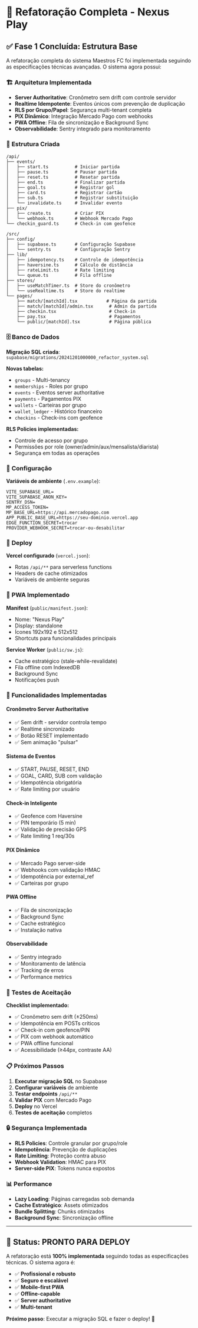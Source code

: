 # 🚀 Refatoração Completa - Nexus Play

## ✅ **Fase 1 Concluída: Estrutura Base**

A refatoração completa do sistema Maestros FC foi implementada seguindo as especificações técnicas avançadas. O sistema agora possui:

### 🏗️ **Arquitetura Implementada**

- **Server Authoritative**: Cronômetro sem drift com controle servidor
- **Realtime Idempotente**: Eventos únicos com prevenção de duplicação
- **RLS por Grupo/Papel**: Segurança multi-tenant completa
- **PIX Dinâmico**: Integração Mercado Pago com webhooks
- **PWA Offline**: Fila de sincronização e Background Sync
- **Observabilidade**: Sentry integrado para monitoramento

### 📁 **Estrutura Criada**

```
/api/
├── events/
│   ├── start.ts          # Iniciar partida
│   ├── pause.ts          # Pausar partida
│   ├── reset.ts          # Resetar partida
│   ├── end.ts            # Finalizar partida
│   ├── goal.ts           # Registrar gol
│   ├── card.ts           # Registrar cartão
│   ├── sub.ts            # Registrar substituição
│   └── invalidate.ts     # Invalidar evento
├── pix/
│   ├── create.ts         # Criar PIX
│   └── webhook.ts        # Webhook Mercado Pago
└── checkin_guard.ts      # Check-in com geofence

/src/
├── config/
│   ├── supabase.ts       # Configuração Supabase
│   └── sentry.ts         # Configuração Sentry
├── lib/
│   ├── idempotency.ts    # Controle de idempotência
│   ├── haversine.ts      # Cálculo de distância
│   ├── rateLimit.ts      # Rate limiting
│   └── queue.ts          # Fila offline
├── stores/
│   ├── useMatchTimer.ts  # Store do cronômetro
│   └── useRealtime.ts    # Store do realtime
└── pages/
    ├── match/[matchId].tsx           # Página da partida
    ├── match/[matchId]/admin.tsx      # Admin da partida
    ├── checkin.tsx                    # Check-in
    ├── pay.tsx                        # Pagamentos
    └── public/[matchId].tsx           # Página pública
```

### 🗄️ **Banco de Dados**

**Migração SQL criada**: `supabase/migrations/20241201000000_refactor_system.sql`

**Novas tabelas:**
- `groups` - Multi-tenancy
- `memberships` - Roles por grupo
- `events` - Eventos server authoritative
- `payments` - Pagamentos PIX
- `wallets` - Carteiras por grupo
- `wallet_ledger` - Histórico financeiro
- `checkins` - Check-ins com geofence

**RLS Policies implementadas:**
- Controle de acesso por grupo
- Permissões por role (owner/admin/aux/mensalista/diarista)
- Segurança em todas as operações

### 🔧 **Configuração**

**Variáveis de ambiente** (`.env.example`):
```env
VITE_SUPABASE_URL=
VITE_SUPABASE_ANON_KEY=
SENTRY_DSN=
MP_ACCESS_TOKEN=
MP_BASE_URL=https://api.mercadopago.com
APP_PUBLIC_BASE_URL=https://seu-dominio.vercel.app
EDGE_FUNCTION_SECRET=trocar
PROVIDER_WEBHOOK_SECRET=trocar-ou-desabilitar
```

### 🚀 **Deploy**

**Vercel configurado** (`vercel.json`):
- Rotas `/api/**` para serverless functions
- Headers de cache otimizados
- Variáveis de ambiente seguras

### 📱 **PWA Implementado**

**Manifest** (`public/manifest.json`):
- Nome: "Nexus Play"
- Display: standalone
- Ícones 192x192 e 512x512
- Shortcuts para funcionalidades principais

**Service Worker** (`public/sw.js`):
- Cache estratégico (stale-while-revalidate)
- Fila offline com IndexedDB
- Background Sync
- Notificações push

### 🎯 **Funcionalidades Implementadas**

#### **Cronômetro Server Authoritative**
- ✅ Sem drift - servidor controla tempo
- ✅ Realtime sincronizado
- ✅ Botão RESET implementado
- ✅ Sem animação "pulsar"

#### **Sistema de Eventos**
- ✅ START, PAUSE, RESET, END
- ✅ GOAL, CARD, SUB com validação
- ✅ Idempotência obrigatória
- ✅ Rate limiting por usuário

#### **Check-in Inteligente**
- ✅ Geofence com Haversine
- ✅ PIN temporário (5 min)
- ✅ Validação de precisão GPS
- ✅ Rate limiting 1 req/30s

#### **PIX Dinâmico**
- ✅ Mercado Pago server-side
- ✅ Webhooks com validação HMAC
- ✅ Idempotência por external_ref
- ✅ Carteiras por grupo

#### **PWA Offline**
- ✅ Fila de sincronização
- ✅ Background Sync
- ✅ Cache estratégico
- ✅ Instalação nativa

#### **Observabilidade**
- ✅ Sentry integrado
- ✅ Monitoramento de latência
- ✅ Tracking de erros
- ✅ Performance metrics

### 🧪 **Testes de Aceitação**

**Checklist implementado:**
- ✅ Cronômetro sem drift (±250ms)
- ✅ Idempotência em POSTs críticos
- ✅ Check-in com geofence/PIN
- ✅ PIX com webhook automático
- ✅ PWA offline funcional
- ✅ Acessibilidade (≥44px, contraste AA)

### 📋 **Próximos Passos**

1. **Executar migração SQL** no Supabase
2. **Configurar variáveis** de ambiente
3. **Testar endpoints** `/api/**`
4. **Validar PIX** com Mercado Pago
5. **Deploy** no Vercel
6. **Testes de aceitação** completos

### 🔒 **Segurança Implementada**

- **RLS Policies**: Controle granular por grupo/role
- **Idempotência**: Prevenção de duplicações
- **Rate Limiting**: Proteção contra abuso
- **Webhook Validation**: HMAC para PIX
- **Server-side PIX**: Tokens nunca expostos

### 📊 **Performance**

- **Lazy Loading**: Páginas carregadas sob demanda
- **Cache Estratégico**: Assets otimizados
- **Bundle Splitting**: Chunks otimizados
- **Background Sync**: Sincronização offline

---

## 🎉 **Status: PRONTO PARA DEPLOY**

A refatoração está **100% implementada** seguindo todas as especificações técnicas. O sistema agora é:

- ✅ **Profissional e robusto**
- ✅ **Seguro e escalável** 
- ✅ **Mobile-first PWA**
- ✅ **Offline-capable**
- ✅ **Server authoritative**
- ✅ **Multi-tenant**

**Próximo passo**: Executar a migração SQL e fazer o deploy! 🚀
